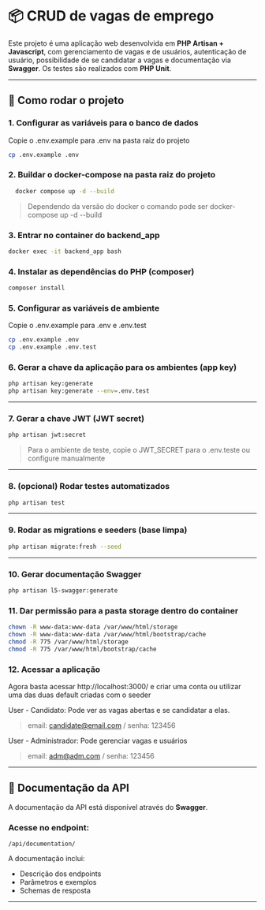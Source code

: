 # 📦 CRUD de vagas de emprego
Este projeto é uma aplicação web desenvolvida em **PHP Artisan + Javascript**, com gerenciamento de vagas e de usuários, autenticação de usuário, possibilidade de se candidatar a vagas e documentação via **Swagger**. Os testes são realizados com **PHP Unit**.

---

## 🚀 Como rodar o projeto

### 1. Configurar as variáveis para o banco de dados
Copie o .env.example para .env na pasta raiz do projeto

```bash
cp .env.example .env
```

### 2. Buildar o docker-compose na pasta raiz do projeto

```bash
  docker compose up -d --build
```

>   Dependendo da versão do docker o comando pode ser docker-compose up -d --build


### 3. Entrar no container do backend_app

```bash
docker exec -it backend_app bash
```

### 4. Instalar as dependências do PHP (composer)

```bash
composer install
```
### 5. Configurar as variáveis de ambiente
Copie o .env.example para .env e .env.test

```bash
cp .env.example .env
cp .env.example .env.test
```

### 6. Gerar a chave da aplicação para os ambientes (app key)

```bash
php artisan key:generate
php artisan key:generate --env=.env.test
```
---

### 7. Gerar a chave JWT (JWT secret)

```bash
php artisan jwt:secret
```
>   Para o ambiente de teste, copie o JWT_SECRET para o .env.teste ou configure manualmente
---

### 8. (opcional) Rodar testes automatizados

```bash
php artisan test
```
---

### 9. Rodar as migrations e seeders (base limpa)

```bash
php artisan migrate:fresh --seed
```
---


### 10. Gerar documentação Swagger

```bash
php artisan l5-swagger:generate
```

### 11. Dar permissão para a pasta storage dentro do container

```bash
chown -R www-data:www-data /var/www/html/storage
chown -R www-data:www-data /var/www/html/bootstrap/cache
chmod -R 775 /var/www/html/storage
chmod -R 775 /var/www/html/bootstrap/cache
```

### 12. Acessar a aplicação
Agora basta acessar http://localhost:3000/ e criar uma conta ou utilizar uma das duas default criadas com o seeder

User - Candidato: Pode ver as vagas abertas e se candidatar a elas.
> email: candidate@email.com / senha: 123456

User - Administrador: Pode gerenciar vagas e usuários
> email: adm@adm.com / senha: 123456

---

## 📄 Documentação da API

A documentação da API está disponível através do **Swagger**.

### Acesse no endpoint:

```
/api/documentation/
```

A documentação inclui:
- Descrição dos endpoints
- Parâmetros e exemplos
- Schemas de resposta

---
